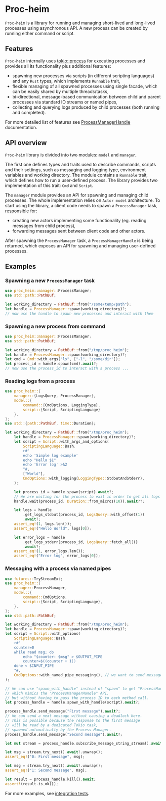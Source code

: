 # Proc-heim

`Proc-heim` is a library for running and managing short-lived and long-lived processes using asynchronous API. A new process can be created by running either command or script.

## Features
`Proc-heim` internally uses [tokio::process](https://docs.rs/tokio/latest/tokio/process/index.html) for executing processes and provides all its functionality plus additional features:
 * spawning new processes via scripts (in different scripting languages) and any `Rust` types, which implements `Runnable` trait,
 * flexible managing of all spawned processes using single facade, which can be easily shared by multiple threads/tasks,
 * bi-directional, message-based communication between child and parent processes via standard IO streams or named pipes,
 * collecting and querying logs produced by child processes (both running and completed).

For more detailed list of features see [ProcessManagerHandle](https://docs.rs/proc-heim/latest/proc-heim/manager/struct.ProcessManagerHandle.html) documentation.

## API overview
`Proc-heim` library is divided into two modules: `model` and `manager`. 

The first one defines types and traits used to describe commands, scripts and their settings, such as  messaging and logging type, environment variables and working directory. The module contains a `Runnable` trait, which defines how to run a user-defined process. The library provides two implementation of this trait: `Cmd` and `Script`.

The `manager` module provides an API for spawning and managing child processes. The whole implementation relies on `Actor model` architecture. To start using the library, a client code needs to spawn a `ProcessManager` task, responsible for:
* creating new actors implementing some functionality (eg. reading messages from child process),
* forwarding messages sent between client code and other actors.

After spawning the `ProcessManager` task, a `ProcessManagerHandle` is being returned, which exposes an API for spawning and managing user-defined processes.

## Examples

### Spawning a new `ProcessManager` task
```rust
use proc_heim::manager::ProcessManager;
use std::path::PathBuf;

let working_directory = PathBuf::from("/some/temp/path");
let handle = ProcessManager::spawn(working_directory)?;
// now use the handle to spawn new processes and interact with them
```

### Spawning a new process from command
```rust
use proc_heim::manager::ProcessManager;
use std::path::PathBuf;

let working_directory = PathBuf::from("/tmp/proc_heim");
let handle = ProcessManager::spawn(working_directory)?;
let cmd = Cmd::with_args("ls", ["-l", "/some/dir"]);
let process_id = handle.spawn(cmd).await?;
// now use the process_id to interact with a process ...
```

### Reading logs from a process
```rust
use proc_heim::{
    manager::{LogsQuery, ProcessManager},
    model::{
        command::{CmdOptions, LoggingType},
        script::{Script, ScriptingLanguage}
    },
};
use std::{path::PathBuf, time::Duration};

let working_directory = PathBuf::from("/tmp/proc_heim");
    let handle = ProcessManager::spawn(working_directory)?;
    let script = Script::with_args_and_options(
        ScriptingLanguage::Bash,
        r#"
        echo 'Simple log example'
        echo "Hello $1"
        echo 'Error log' >&2
        "#,
        ["World"],
        CmdOptions::with_logging(LoggingType::StdoutAndStderr),
    );

    let process_id = handle.spawn(script).await?;
    // We are waiting for the process to exit in order to get all logs
    handle.wait(process_id, Duration::from_micros(10)).await??;

    let logs = handle
        .get_logs_stdout(process_id, LogsQuery::with_offset(1))
        .await?;
    assert_eq!(1, logs.len());
    assert_eq!("Hello World", logs[0]);

    let error_logs = handle
        .get_logs_stderr(process_id, LogsQuery::fetch_all())
        .await?;
    assert_eq!(1, error_logs.len());
    assert_eq!("Error log", error_logs[0]);
```

### Messaging with a process via named pipes

```rust
use futures::TryStreamExt;
use proc_heim::{
    manager::ProcessManager,
    model::{
        command::CmdOptions,
        script::{Script, ScriptingLanguage},
    },
};
use std::path::PathBuf;

let working_directory = PathBuf::from("/tmp/proc_heim");
let handle = ProcessManager::spawn(working_directory)?;
let script = Script::with_options(
    ScriptingLanguage::Bash,
    r#"
    counter=0
    while read msg; do
        echo "$counter: $msg" > $OUTPUT_PIPE
        counter=$((counter + 1))
    done < $INPUT_PIPE
    "#,
    CmdOptions::with_named_pipe_messaging(), // we want to send messages bidirectionally
);

// We can use "spawn_with_handle" instead of "spawn" to get "ProcessHandle",
// which mimics the "ProcessManagerHandle" API, 
// but without having to pass the process ID to each method call.
let process_handle = handle.spawn_with_handle(script).await?;

process_handle.send_message("First message").await?;
// We can send a next message without causing a deadlock here.
// This is possible because the response to the first message
// will be read by a dedicated Tokio task, 
// spawned automatically by the Process Manager.
process_handle.send_message("Second message").await?;

let mut stream = process_handle.subscribe_message_string_stream().await?;

let msg = stream.try_next().await?.unwrap();
assert_eq!("0: First message", msg);

let msg = stream.try_next().await?.unwrap();
assert_eq!("1: Second message", msg);

let result = process_handle.kill().await;
assert!(result.is_ok());
```

For more examples, see [integration tests](https://github.com/Heliwrenaid/proc-heim/tree/main/tests).